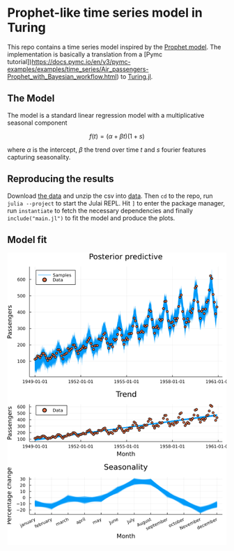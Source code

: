 # Prophet-like time series model in Turing
This repo contains a time series model inspired by the [Prophet model](https://peerj.com/preprints/3190/). The implementation is basically a translation from a [Pymc tutorial])https://docs.pymc.io/en/v3/pymc-examples/examples/time_series/Air_passengers-Prophet_with_Bayesian_workflow.html) to [Turing.jl](https://turing.ml/stable/).

## The Model
The model is a standard linear regression model with a multiplicative seasonal component

$$f(t) = (\alpha + \beta t)(1 + s)$$

where $\alpha$ is the intercept, $\beta$ the trend over time $t$ and $s$ fourier features capturing seasonality.

## Reproducing the results
Download [the data](https://www.kaggle.com/datasets/rakannimer/air-passengers) and unzip the csv into [data](./data).
Then `cd` to the repo, run `julia --project` to start the Julai REPL. Hit `]` to enter the package manager, run `instantiate` to fetch the necessary dependencies and finally `include("main.jl")` to fit the model and produce the plots.

## Model fit
![model fit](plots/linear_seasonality_posterior_predictive.png)